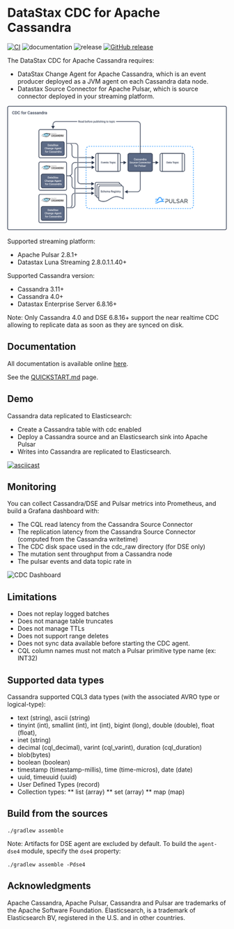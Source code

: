 # DataStax CDC for Apache Cassandra

[![CI](https://github.com/datastax/cdc-apache-cassandra/actions/workflows/ci.yaml/badge.svg)](https://github.com/datastax/cdc-apache-cassandra/actions/workflows/ci.yaml)
![documentation](https://github.com/datastax/cdc-apache-cassandra/actions/workflows/publish.yml/badge.svg)
![release](https://github.com/datastax/cdc-apache-cassandra/actions/workflows/release.yaml/badge.svg)
[![GitHub release](https://img.shields.io/github/v/release/datastax/cdc-apache-cassandra.svg)](https://github.com/datastax/cdc-apache-cassandra/releases/latest)

The DataStax CDC for Apache Cassandra requires:

* DataStax Change Agent for Apache Cassandra, which is an event producer deployed as a JVM agent on each Cassandra data node.
* Datastax Source Connector for Apache Pulsar, which is source connector deployed in your streaming platform.

![Cassandra-source-connector](docs/modules/ROOT/assets/images/cassandra-source-connector.png)

Supported streaming platform:
* Apache Pulsar 2.8.1+
* Datastax Luna Streaming 2.8.0.1.1.40+

Supported Cassandra version:
* Cassandra 3.11+
* Cassandra 4.0+
* Datastax Enterprise Server 6.8.16+

Note: Only Cassandra 4.0 and DSE 6.8.16+ support the near realtime CDC allowing to replicate data as soon as they are synced on disk.

## Documentation

All documentation is available online [here](https://docs.datastax.com/en/cdc-for-cassandra).

See the [QUICKSTART.md](QUICKSTART.md) page.

## Demo

Cassandra data replicated to Elasticsearch:

* Create a Cassandra table with cdc enabled
* Deploy a Cassandra source and an Elasticsearch sink into Apache Pulsar
* Writes into Cassandra are replicated to Elasticsearch.


[![asciicast](https://asciinema.org/a/kiEYzHQrPWhJR19nZ7tbqrDIX.png)](https://asciinema.org/a/kiEYzHQrPWhJR19nZ7tbqrDIX?speed=2&theme=tango)

## Monitoring

You can collect Cassandra/DSE and Pulsar metrics into Prometheus, and build a Grafana dashboard with:
* The CQL read latency from the Cassandra Source Connector
* The replication latency from the Cassandra Source Connector (computed from the Cassandra writetime)
* The CDC disk space used in the cdc_raw directory (for DSE only)
* The mutation sent throughput from a Cassandra node
* The pulsar events and data topic rate in

![CDC Dashboard](docs/modules/ROOT/assets/images/cdc-dashboard.png)

## Limitations

* Does not replay logged batches
* Does not manage table truncates
* Does not manage TTLs
* Does not support range deletes
* Does not sync data available before starting the CDC agent.
* CQL column names must not match a Pulsar primitive type name (ex: INT32)

## Supported data types

Cassandra supported CQL3 data types (with the associated AVRO type or logical-type):

* text (string), ascii (string)
* tinyint (int), smallint (int), int (int), bigint (long), double (double), float (float),
* inet (string)
* decimal (cql_decimal), varint (cql_varint), duration (cql_duration)
* blob(bytes)
* boolean (boolean)
* timestamp (timestamp-millis), time (time-micros), date (date)
* uuid, timeuuid (uuid)
* User Defined Types (record)
* Collection types:
** list (array)
** set (array)
** map (map)

## Build from the sources

    ./gradlew assemble

Note: Artifacts for DSE agent are excluded by default. To build the `agent-dse4` module, specify the `dse4` property:

    ./gradlew assemble -Pdse4 

## Acknowledgments

Apache Cassandra, Apache Pulsar, Cassandra and Pulsar are trademarks of the Apache Software Foundation.
Elasticsearch, is a trademark of Elasticsearch BV, registered in the U.S. and in other countries.
